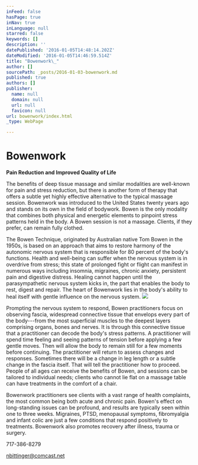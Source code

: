 ```yaml
---
inFeed: false
hasPage: true
inNav: true
inLanguage: null
starred: false
keywords: []
description: ''
datePublished: '2016-01-05T14:48:14.202Z'
dateModified: '2016-01-05T14:46:59.514Z'
title: "Bowenwork\_"
author: []
sourcePath: _posts/2016-01-03-bowenwork.md
published: true
authors: []
publisher:
  name: null
  domain: null
  url: null
  favicon: null
url: bowenwork/index.html
_type: WebPage

---
```

# Bowenwork 

**Pain
Reduction and Improved Quality of Life**

The
benefits of deep tissue massage and similar modalities are well-known for pain
and stress reduction, but there is another form of therapy that offers a subtle
yet highly effective alternative to the typical massage session. Bowenwork was
introduced to the United States twenty years ago and stands on its own in the
field of bodywork. Bowen is the only modality that combines both physical and
energetic elements to pinpoint stress patterns held in the body. A Bowen
session is not a massage. Clients, if they prefer, can remain fully clothed.

The
Bowen Technique, originated by Australian native Tom Bowen in the 1950s, is
based on an approach that aims to restore harmony of the autonomic nervous
system that is responsible for 80 percent of the body's functions. Health and
well-being can suffer when the nervous system is in overdrive from stress; this
state of prolonged fight or flight can manifest in numerous ways including
insomnia, migraines, chronic anxiety, persistent pain and digestive distress.
Healing cannot happen until the parasympathetic nervous system kicks in, the
part that enables the body to rest, digest and repair. The heart of Bowenwork
lies in the body's ability to heal itself with gentle influence on the nervous
system.
![](https://the-grid-user-content.s3-us-west-2.amazonaws.com/5ae77699-bd8d-4974-8c64-0ca63e64e0f5.jpg)

Prompting
the nervous system to respond, Bowen practitioners focus on observing fascia,
widespread connective tissue that envelops every part of the body---from the most
superficial muscles to the deepest layers comprising organs, bones and nerves.
It is through this connective tissue that a practitioner can decode the body's
stress patterns. A practitioner will spend time feeling and seeing patterns of
tension before applying a few gentle moves. Then will allow the body to remain
still for a few moments before continuing. The practitioner will return to assess changes
and responses. Sometimes there will be a change in leg length or a subtle
change in the fascia itself. That will tell the practitioner how to proceed.
People of all ages can receive the benefits of Bowen, and sessions can be tailored
to individual needs; clients who cannot lie flat on a massage table can have
treatments in the comfort of a chair.

Bowenwork
practitioners see clients with a vast range of health complaints, the most
common being both acute and chronic pain. Bowen's effect on long-standing
issues can be profound, and results are typically seen within one to three
weeks. Migraines, PTSD, menopausal symptoms, fibromyalgia and infant colic are
just a few conditions that respond positively to treatments. Bowenwork also promotes
recovery after illness, trauma or surgery. 

717-386-8279

nbittinger@comcast.net
